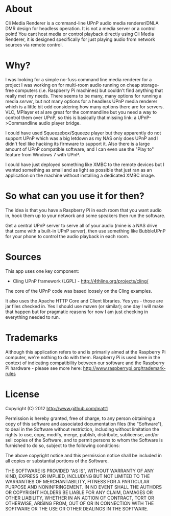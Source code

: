About
=====
Cli Media Renderer is a command-line UPnP audio media renderer/DNLA DMR design for headless operation.  It is not a media server or a control point!  You cant host media or control playback directly using Cli Media Renderer, it is designed specifically for just playing audio from network sources via remote control.

Why?
====
I was looking for a simple no-fuss command line media renderer for a project I was working on for multi-room audio running on cheap storage-free computers (i.e. Raspberry Pi machines) but couldn't find anything that really met my needs.  There seems to be many, many options for running a 
media *server*, but not many options for a headless UPnP media renderer which is a little bit odd considering how many options there are for servers.  VLC, MPlayer et al are great for the commandline but you need a way to control them over UPnP, so this is basically that missing link: a UPnP->Commandline audio player bridge.

I could have used Squeezebox/Squeeze player but they apparently do not support UPnP which was a big letdown as my NAS only does UPnP and I didn't feel like hacking its firmware to support it.  Also there is a large amount of UPnP compatible software, and I can even use the "Play to" feature from Windows 7 with UPnP.

I could have just deployed something like XMBC to the remote devices but I wanted something as small and as light as possible that just ran as an application on the machine without installing a dedicated XMBC image.

So what can you use it for then?
================================

The idea is that you have a Raspberry Pi in each room that you want audio in, hook them up to your network and some speakers then run the software.

Get a central UPnP server to serve all of your audio (mine is a NAS drive that came with a built-in UPnP server), then use something like BubbleUPnP for your phone to control the audio playback in each room.

Sources
=======

This app uses one key component:
- Cling UPnP framework (LGPL) - http://4thline.org/projects/cling/

The core of the UPnP code was based loosely on the Cling examples.

It also uses the Apache HTTP Core and Client libraries.  Yes yes - those are jar files checked in.  Yes I should use maven (or similar); one day I will make that happen but for pragmatic reasons for now I am just checking in everything needed to run.

Trademarks
==========
Although this application refers to and is primarily aimed at the Raspberry Pi computer, we're nothing to do with them.  Raspberry Pi is used here in the context of indicating compatibility between our software and the Raspberry Pi hardware - please see more here: http://www.raspberrypi.org/trademark-rules

License
=======
Copyright (C) 2012 http://www.github.com/matt1

Permission is hereby granted, free of charge, to any person obtaining a copy of this software and associated documentation files (the "Software"), to deal in the Software without restriction, including without limitation the rights to use, copy, modify, merge, publish, distribute, sublicense, and/or sell copies of the Software, and to permit persons to whom the Software is furnished to do so, subject to the following conditions:

The above copyright notice and this permission notice shall be included in all copies or substantial portions of the Software.

THE SOFTWARE IS PROVIDED "AS IS", WITHOUT WARRANTY OF ANY KIND, EXPRESS OR IMPLIED, INCLUDING BUT NOT LIMITED TO THE WARRANTIES OF MERCHANTABILITY, FITNESS FOR A PARTICULAR PURPOSE AND NONINFRINGEMENT. IN NO EVENT SHALL THE AUTHORS OR COPYRIGHT HOLDERS BE LIABLE FOR ANY CLAIM, DAMAGES OR OTHER LIABILITY, WHETHER IN AN ACTION OF CONTRACT, TORT OR OTHERWISE, ARISING FROM, OUT OF OR IN CONNECTION WITH THE SOFTWARE OR THE USE OR OTHER DEALINGS IN THE SOFTWARE.
